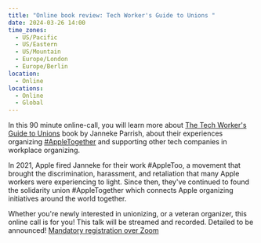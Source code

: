 ```yaml
---
title: "Online book review: Tech Worker's Guide to Unions "
date: 2024-03-26 14:00
time_zones:
  - US/Pacific
  - US/Eastern
  - US/Mountain
  - Europe/London
  - Europe/Berlin
location:
  - Online
locations:
  - Online
  - Global
---
```

In this 90 minute online-call, you will learn more about [The Tech Worker's Guide to Unions](https://www.amazon.de/Tech-Workers-Guide-Unions/dp/9083386945) book by Janneke Parrish, about their experiences organizing [\#AppleTogether](https://appletogether.org/) and supporting other tech companies in workplace organizing. 

In 2021, Apple fired Janneke for their work #AppleToo, a movement that brought the discrimination, harassment, and retaliation that many Apple workers were experiencing to light. Since then, they've continued to found the solidarity union #AppleTogether which connects Apple organizing initiatives around the world together.  

Whether you're newly interested in unionizing, or a veteran organizer, this online call is for you! This talk will be streamed and recorded. Detailed to be announced! [Mandatory registration over Zoom](https://us02web.zoom.us/meeting/register/tZcpd--sqzkqHtUUvK-u-vexE6hsAby7T1rs)
